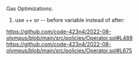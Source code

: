 Gas Optimizations:

1. use ++  or -- before variable instead of after:

https://github.com/code-423n4/2022-08-olympus/blob/main/src/policies/Operator.sol#L488
https://github.com/code-423n4/2022-08-olympus/blob/main/src/policies/Operator.sol#L675